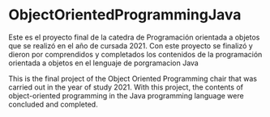 # ObjectOrientedProgrammingJava
Este es el proyecto final de la catedra de Programación orientada a objetos que se realizó en el año de cursada 2021. Con este proyecto se finalizó y dieron por comprendidos y completados los contenidos de la programación orientada a objetos en el lenguaje de porgramacion Java 

This is the final project of the Object Oriented Programming chair that was carried out in the year of study 2021.
With this project, the contents of object-oriented programming in the Java programming language were concluded and completed.
